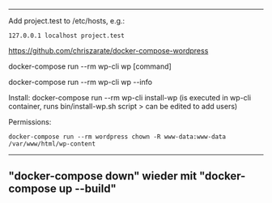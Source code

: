 

---
Add project.test to /etc/hosts, e.g.:

`127.0.0.1 localhost project.test`

https://github.com/chriszarate/docker-compose-wordpress

docker-compose run --rm wp-cli wp [command]

docker-compose run --rm wp-cli wp --info

Install:
docker-compose run --rm wp-cli install-wp
(is executed in wp-cli container, runs bin/install-wp.sh script  > can be edited to add users)


Permissions:

`docker-compose run --rm wordpress chown -R www-data:www-data /var/www/html/wp-content`


---
"docker-compose down" wieder mit "docker-compose up --build"
-



